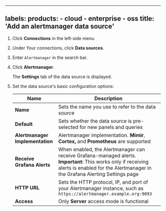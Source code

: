 -----

## labels: products: - cloud - enterprise - oss title: 'Add an alertmanager data source'

1. Click **Connections** in the left-side menu.

2. Under Your connections, click **Data sources**.

3. Enter `Alertmanager` in the search bar.

4. Click **Alertmanager**.
   
   The **Settings** tab of the data source is displayed.

5. Set the data source's basic configuration options:
   
   | Name                            | Description                                                                                                                                                                                 |
   | ------------------------------- | ------------------------------------------------------------------------------------------------------------------------------------------------------------------------------------------- |
   | **Name**                        | Sets the name you use to refer to the data source                                                                                                                                           |
   | **Default**                     | Sets whether the data source is pre-selected for new panels and queries                                                                                                                     |
   | **Alertmanager Implementation** | Alertmanager implementation. **Mimir**, **Cortex,** and **Prometheus** are supported                                                                                                        |
   | **Receive Grafana Alerts**      | When enabled, the Alertmanager can receive Grafana-managed alerts. **Important:** This works only if receiving alerts is enabled for the Alertmanager in the Grafana Alerting Settings page |
   | **HTTP URL**                    | Sets the HTTP protocol, IP, and port of your Alertmanager instance, such as `https://alertmanager.example.org:9093`                                                                         |
   | **Access**                      | Only **Server** access mode is functional                                                                                                                                                   |

